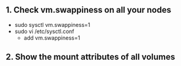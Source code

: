 ## 1. Check vm.swappiness on all your nodes
  * sudo sysctl vm.swappiness=1
  * sudo vi /etc/sysctl.conf 
    * add vm.swappiness=1
 
## 2. Show the mount attributes of all volumes 

